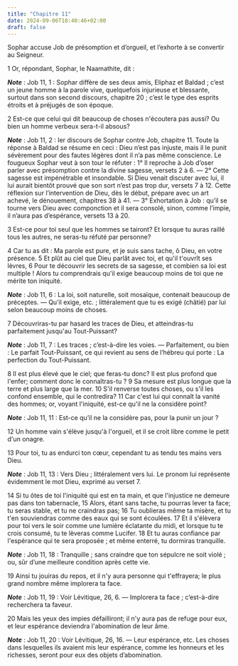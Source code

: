 ```yaml
---
title: "Chapitre 11"
date: 2024-09-06T18:40:46+02:00
draft: false
---
```



Sophar accuse Job de présomption et d’orgueil, et l’exhorte à se convertir au Seigneur.


1 Or, répondant, Sophar, le Naamathite, dit :

***Note*** :  Job 11, 1 : Sophar diffère de ses deux amis, Eliphaz et Baldad ; c’est un jeune homme à la parole vive, quelquefois injurieuse et blessante, surtout dans son second discours, chapitre 20 ; c’est le type des esprits étroits et à préjugés de son époque.


2 Est-ce que celui qui dit beaucoup de choses n'écoutera pas aussi? Ou bien un homme verbeux sera-t-il absous?

***Note*** :  Job 11, 2 : Ier discours de Sophar contre Job, chapitre 11. Toute la réponse à Baldad se résume en ceci : Dieu n’est pas injuste, mais il le punit sévèrement pour des fautes légères dont il n’a pas même conscience. Le fougueux Sophar veut à son tour le réfuter : 1° Il reproche à Job d’oser parler avec présomption contre la divine sagesse, versets 2 à 6. ― 2° Cette sagesse est impénétrable et insondable. Si Dieu venait discuter avec lui, il lui aurait bientôt prouvé que son sort n’est pas trop dur, versets 7 à 12. Cette réflexion sur l’intervention de Dieu, dès le début, prépare avec un art achevé, le dénouement, chapitres 38 à 41. ― 3° Exhortation à Job : qu’il se tourne vers Dieu avec componction et il sera consolé, sinon, comme l’impie, il n’aura pas d’espérance, versets 13 à 20.

3 Est-ce pour toi seul que les hommes se tairont? Et lorsque tu auras raillé tous les autres, ne seras-tu réfuté par personne?


4 Car tu as dit : Ma parole est pure, et je suis sans tache, ô Dieu, en votre présence. 5 Et plût au ciel que Dieu parlât avec toi, et qu'il t'ouvrît ses lèvres, 6 Pour te découvrir les secrets de sa sagesse, et combien sa loi est multiple ! Alors tu comprendrais qu'il exige beaucoup moins de toi que ne mérite ton iniquité.

***Note*** :  Job 11, 6 : La loi, soit naturelle, soit mosaïque, contenait beaucoup de préceptes. ― Qu’il exige, etc. ; littéralement que tu es exigé (châtié) par lui selon beaucoup moins de choses.

7 Découvriras-tu par hasard les traces de Dieu, et atteindras-tu parfaitement jusqu'au Tout-Puissant?

***Note*** :  Job 11, 7 : Les traces ; c’est-à-dire les voies. ― Parfaitement, ou bien : Le parfait Tout-Puissant, ce qui revient au sens de l’hébreu qui porte : La perfection du Tout-Puissant.

8 Il est plus élevé que le ciel; que feras-tu donc? Il est plus profond que l'enfer; comment donc le connaîtras-tu ? 9 Sa mesure est plus longue que la terre et plus large que la mer. 10 S'il renverse toutes choses, ou s'il les confond ensemble, qui le contredira? 11 Car c'est lui qui connaît la vanité des hommes; or, voyant l'iniquité, est-ce qu'il ne la considère point?

***Note*** :  Job 11, 11 : Est-ce qu’il ne la considère pas, pour la punir un jour ?

12 Un homme vain s'élève jusqu'à l'orgueil, et il se croit libre comme le petit d'un onagre.


13 Pour toi, tu as endurci ton cœur, cependant tu as tendu tes mains vers Dieu.

***Note*** :  Job 11, 13 : Vers Dieu ; littéralement vers lui. Le pronom lui représente évidemment le mot Dieu, exprimé au verset 7.

14 Si tu ôtes de toi l'iniquité qui est en ta main, et que l'injustice ne demeure pas dans ton tabernacle, 15 Alors, étant sans tache, tu pourras lever ta face; tu seras stable, et tu ne craindras pas; 16 Tu oublieras même ta misère, et tu t'en souviendras comme des eaux qui se sont écoulées. 17 Et il s'élèvera pour toi vers le soir comme une lumière éclatante du midi, et lorsque tu te crois consumé, tu te lèveras comme Lucifer. 18 Et tu auras confiance par l'espérance qui te sera proposée ; et même enterré, tu dormiras tranquille.

***Note*** :  Job 11, 18 : Tranquille ; sans craindre que ton sépulcre ne soit violé ; ou, sûr d’une meilleure condition après cette vie.

19 Ainsi tu jouiras du repos, et il n'y aura personne qui t'effrayera; le plus grand nombre même implorera ta face.

***Note*** :  Job 11, 19 : Voir Lévitique, 26, 6. ― Implorera ta face ; c’est-à-dire recherchera ta faveur.

20 Mais les yeux des impies défailliront; il n'y aura pas de refuge pour eux, et leur espérance deviendra l'abomination de leur âme.

***Note*** :  Job 11, 20 : Voir Lévitique, 26, 16. ― Leur espérance, etc. Les choses dans lesquelles ils avaient mis leur espérance, comme les honneurs et les richesses, seront pour eux des objets d’abomination.

